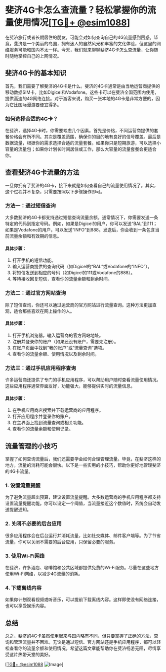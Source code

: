 # 斐济4G卡怎么查流量？轻松掌握你的流量使用情况[[TG💪+ @esim1088](https://t.me/s/esim1088)]

在斐济旅行或者长期居住的朋友，可能会对如何查询自己的4G流量感到困惑。毕竟，斐济是一个美丽的岛国，拥有迷人的自然风光和丰富的文化体验，但这里的网络服务可能和国内不太一样。今天，我们就来聊聊斐济4G卡怎么查流量，让你随时随地掌控自己的上网情况。

## 斐济4G卡的基本知识

首先，我们需要了解斐济的4G卡是什么。斐济的4G卡通常是由当地运营商提供的移动数据SIM卡，比如Digicel和Vodafone。这些卡可以在斐济全国范围内使用，提供高速的4G网络连接。对于游客来说，购买一张本地的4G卡是非常方便的，因为它比国际漫游要便宜得多。

### 如何选择合适的4G卡？

在斐济，选择4G卡时，你需要考虑几个因素。首先是价格，不同运营商提供的套餐价格会有所不同。其次是覆盖范围，确保你的目的地有良好的信号覆盖。最后是数据流量，根据你的需求选择合适的流量套餐。如果你只是短期旅游，可以选择小容量的流量包；如果你计划长时间居住或工作，那么大容量的流量套餐会更适合你。

## 查看斐济4G卡流量的方法

一旦你拥有了斐济的4G卡，接下来就是如何查看自己的流量使用情况了。其实，这个过程并不复杂，只需要按照以下步骤操作即可。

### 方法一：通过短信查询

大多数斐济的4G卡都支持通过短信查询流量余额。通常情况下，你需要发送一条特定的代码到指定号码。例如，如果是Digicel的用户，你可以发送“BAL”到111；如果是Vodafone的用户，可以发送“INFO”到888。发送后，你会收到一条包含当前流量余额和有效期的信息。

#### 具体步骤：
1. 打开手机的短信功能。
2. 输入运营商提供的查询代码（如Digicel的“BAL”或Vodafone的“INFO”）。
3. 将短信发送到相应的号码（如Digicel的111或Vodafone的888）。
4. 等待接收回复短信，查看你的流量余额和剩余时间。

### 方法二：通过官方网站查询

除了短信查询，你还可以通过运营商的官方网站进行流量查询。这种方法更加直观，适合那些喜欢在网上操作的人。

#### 具体步骤：
1. 打开手机浏览器，输入运营商的官方网站地址。
2. 注册并登录你的账户（如果还没有账户，需要先注册）。
3. 在账户页面中找到“我的账户”或“流量查询”选项。
4. 查看你的流量余额、使用情况以及剩余时间。

### 方法三：通过手机应用程序查询

许多运营商还提供了专门的手机应用程序，可以帮助用户随时查看流量使用情况。这些应用程序通常界面友好，功能强大，能够提供实时的流量信息。

#### 具体步骤：
1. 在手机应用商店搜索并下载运营商的应用程序。
2. 打开应用程序并登录你的账户。
3. 在主界面上找到流量查询或相关功能。
4. 查看你的流量余额和使用记录。

## 流量管理的小技巧

掌握了如何查询流量后，我们还需要学会如何合理管理流量。毕竟，在斐济这样的地方，流量的消耗可能会很快。以下是一些实用的小技巧，帮助你更好地管理斐济的4G卡流量。

### 1. 设置流量提醒

为了避免流量超出预算，建议设置流量提醒。大多数运营商的手机应用程序都支持设置流量提醒功能。你可以设定一个阈值，当流量接近这个数值时，系统会自动发送提醒通知。

### 2. 关闭不必要的后台应用

很多应用程序会在后台运行并消耗流量，比如社交媒体、邮件客户端等。为了节省流量，你可以关闭不需要的后台应用，只保留必要的服务。

### 3. 使用Wi-Fi网络

在斐济，许多酒店、咖啡馆和公共区域都提供免费的Wi-Fi服务。尽量在这些地方使用Wi-Fi网络，以减少4G流量的消耗。

### 4. 下载离线内容

如果你计划观看视频或听音乐，可以提前下载离线内容。这样即使没有网络连接，也可以享受娱乐内容。

## 总结

总之，斐济的4G卡虽然使用起来与国内略有不同，但只要掌握了正确的方法，查询和管理流量并不困难。无论是通过短信、官方网站还是手机应用程序，都可以轻松查看你的流量余额和使用情况。希望这篇文章能帮助你在斐济畅游无阻，尽情享受这片热带天堂的美好。

[[TG💪+ @esim1088](https://t.me/s/esim1088) ![Image](https://i.postimg.cc/4NQfJmqS/Snipaste-2025-05-13-00-14-12.png)]
